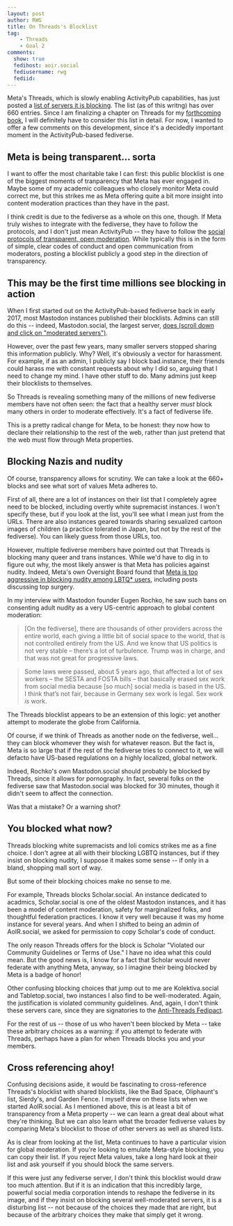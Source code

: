 ```yaml
---
layout: post
author: RWG
title: On Threads's Blocklist
tag:
    - Threads
    - Goal 2
comments: 
  show: true
  fedihost: aoir.social
  fediusername: rwg
  fediid:
---
```

Meta's Threads, which is slowly enabling ActivityPub capabilities, has just posted a [list of servers it is blocking](https://www.threads.net/moderated_servers). The list (as of this writng) has over 660 entries. Since I am finalizing a chapter on Threads for my [forthcoming book](/2024/02/11/Move-Slowy-Preview.html), I will definitely have to consider this list in detail. For now, I wanted to offer a few comments on this development, since it's a decidedly important moment in the ActivityPub-based fediverse.

<!-- more -->
## Meta is being transparent... sorta
I want to offer the most charitable take I can first: this public blocklist is one of the biggest moments of tranparency that Meta has ever engaged in. Maybe some of my academic colleagues who closely monitor Meta could correct me, but this strikes me as Meta offering quite a bit more insight into content moderation practices than they have in the past.

I think credit is due to the fediverse as a whole on this one, though. If Meta truly wishes to integrate with the fediverse, they have to follow the protocols, and I don't just mean ActivityPub -- they have to follow the [social protocols of transparent, open moderation](https://www.tandfonline.com/doi/full/10.1080/1369118X.2022.2147400). While typically this is in the form of simple, clear codes of conduct and open communication from moderators, posting a blocklist publicly a good step in the direction of transparency.

## This may be the first time millions see blocking in action
When I first started out on the ActivityPub-based fediverse back in early 2017, most Mastodon instances published their blocklists. Admins can still do this -- indeed, Mastodon.social, the largest server, [does (scroll down and click on "moderated servers")](https://mastodon.social/about).

However, over the past few years, many smaller servers stopped sharing this information publicly. Why? Well, it's obviously a vector for harassment. For example, if as an admin, I publicly say I block bad.instance, their friends could harass me with constant requests about why I did so, arguing that I need to change my mind. I have other stuff to do. Many admins just keep their blocklists to themselves.

So Threads is revealing something many of the millions of new fediverse members have not often seen: the fact that a healthy server _must_ block many others in order to moderate effectively. It's a fact of fediverse life.

This is a pretty radical change for Meta, to be honest: they now how to declare their relationship to the rest of the web, rather than just pretend that the web must flow through Meta properties.

## Blocking Nazis and nudity
Of course, transparency allows for scrutiny. We can take a look at the 660+ blocks and see what sort of values Meta adheres to.

First of all, there are a lot of instances on their list that I completely agree need to be blocked, including overtly white supremacist instances. I won't specify these, but if you look at the list, you'll see what I mean just from the URLs. There are also instances geared towards sharing sexualized cartoon images of children (a practice tolerated in Japan, but not by the rest of the fediverse). You can likely guess from those URLs, too.

However, multiple fediverse members have pointed out that Threads is blocking many queer and trans instances. While we'd have to dig in to figure out why, the most likely answer is that Meta has policies against nudity. Indeed, Meta's own Oversight Board found that [Meta is too aggressive in blocking nudity among LBTQ* users](https://gizmodo.com/instagram-meta-age-verification-system-ai-1849753822), including posts discussing top surgery.

In my interview with Mastodon founder Eugen Rochko, he saw such bans on consenting adult nudity as a very US-centric approach to global content moderation:

> [On the fediverse], there are thousands of other providers across the entire world, each giving a little bit of social space to the world, that is not controlled entirely from the US. And we know that US politics is not very stable – there’s a lot of turbulence. Trump was in charge, and that was not great for progressive laws.

> Some laws were passed, about 5 years ago, that affected a lot of sex workers – the SESTA and FOSTA bills – that basically erased sex work from social media because [so much] social media is based in the US. I think that’s not fair, because in Germany sex work is legal. Sex work _is_ work.

The Threads blocklist appears to be an extension of this logic: yet another attempt to moderate the globe from California.

Of course, if we think of Threads as another node on the fediverse, well... they can block whomever they wish for whatever reason. But the fact is, Meta is so large that if the rest of the fediverse tries to connect to it, we will defacto have US-based regulations on a highly localized, global network.

Indeed, Rochko's own Mastodon.social should probably be blocked by Threads, since it allows for pornography. In fact, several folks on the fediverse saw that Mastodon.social was blocked for 30 minutes, though it didn't seem to affect the connection.

Was that a mistake? Or a warning shot?

## You blocked what now?
Threads blocking white supremacists and loli comics strikes me as a fine choice. I don't agree at all with their blocking LGBTQ instances, but if they insist on blocking nudity, I suppose it makes some sense -- if only in a bland, shopping mall sort of way.

But some of their blocking choices make no sense to me.

For example, Threads blocks Scholar.social. An instance dedicated to acadmics, Scholar.social is one of the oldest Mastodon instances, and it has been a model of content moderation, safety for marginalized folks, and thoughtful federation practices. I know it very well because it was my home instance for several years. And when I shifted to being an admin of AoIR.social, we asked for permission to copy Scholar's code of conduct.

The only reason Threads offers for the block is Scholar "Violated our Community Guidelines or Terms of Use." I have no idea what this could mean. But the good news is, I know for a fact that Scholar would never federate with anything Meta, anyway, so I imagine their being blocked by Meta is a badge of honor!

Other confusing blocking choices that jump out to me are Kolektiva.social and Tabletop.social, two instances I also find to be well-moderated. Again, the justification is violated community guidelines. And, again, I don't think these servers care, since they are signatories to the [Anti-Threads Fedipact](https://fedipact.online/).

For the rest of us -- those of us who haven't been blocked by Meta -- take these arbitrary choices as a warning: if you attempt to federate with Threads, perhaps have a plan for when Threads blocks you and your members.

## Cross referencing ahoy!
Confusing decisions aside, it would be fascinating to cross-reference Threads's blocklist with shared blocklists, like the Bad Space, Oliphaunt's list, Sierdy's, and Garden Fence. I myself drew on these lists when we started AoIR.social. As I mentioned above, this is at least a bit of transparency from a Meta property -- we can learn a great deal about what they're thinking. But we can also learn what the broader fediverse values by comparing Meta's blocklist to those of other servers as well as shared lists.

As is clear from looking at the list, Meta continues to have a particular vision for global moderation. If you're looking to emulate Meta-style blocking, you can copy their list. If you reject Meta values, take a long hard look at their list and ask yourself if you should block the same servers.

If this were just any fediverse server, I don't think this blocklist would draw too much attention. But if it is an indication that this incredibly large, powerful social media corporation intends to reshape the fediverse in its image, and if they insist on blocking several well-moderated servers, it is a disturbing list -- not because of the choices they made that are right, but because of the arbitrary choices they make that simply get it wrong.
